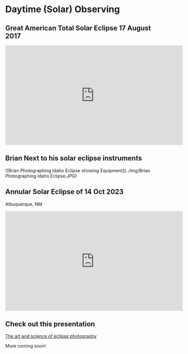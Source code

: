 # Daytime (Solar) Observing


## Great American Total Solar Eclipse 17 August 2017

<iframe width="560" height="315" src="https://www.youtube.com/embed/GbsniW4NG88?si=n_z7JG4RwW6Wkqz4" title="YouTube video player" frameborder="0" allow="accelerometer; clipboard-write; encrypted-media; gyroscope; picture-in-picture; web-share" allowfullscreen></iframe>

## Brian Next to his solar eclipse instruments

![Brian Photographing Idaho Eclipse showing Equipment](../img/Brian Photographing Idaho Eclipse.JPG)

## Annular Solar Eclipse of 14 Oct 2023

Albuquerque, NM


<iframe width="560" height="315" src="https://www.youtube.com/embed/6xMSi-Nru0g?si=LvVRgThxMXyPAV4B" title="YouTube video player" frameborder="0" allow="accelerometer; autoplay; clipboard-write; encrypted-media; gyroscope; picture-in-picture; web-share" allowfullscreen></iframe>


## Check out this presentation

[The art and science of eclipse photography](https://www.dropbox.com/scl/fi/ase3ciztndtbipvc0od33/Solar-and-Lunar-Centerville-6-Feb-2024.pdf?rlkey=z6fs76b5o3aweoobuh7sks8ka&raw=1)




More coming soon!
